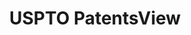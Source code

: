 ---
layout: default
bigquery: https://console.cloud.google.com/bigquery?p=patents-public-data&d=patentsview&page=dataset
citation: Attribution should be given to PatentsView for use, distribution, or derivative
  works.
code: https://github.com/CSSIP-AIR/PatentsView-Code-Snippets/
contributors: USPTO
cost: None
description: 'PatentsView includes US patent data including raw data (summaries, applications,
  pregrant applications), disambugations of inventors and assignees, and inventor
  gender estimates.  Also foreign priority data, # of figures and sheets, and government
  interest statements.'
documentation: https://patentsview.org/query/builder-faqs
last_edit: 04/12/2022, 10:30:32
location: https://patentsview.org/
maintained_by: USPTO
record_creation_timestamp: 12/2/2020 17:20:46
schema_fields:
- ipc_class
- role
- rel_id
- reldocno
- sequence
- doc_type
- kind
- disamb_assignee_id_20200630
- deceased
- disamb_inventor_id_20201229
- longitude
- _371_date
- latlong
- attribution_status
- disamb_inventor_id_20181127
- classification_value
- disamb_inventor_id_20190312
- county
- fname
- subgroup
- f371_date
- disamb_inventor_id_20200929
- category
- category_id
- disamb_inventor_id_20171003
- latitude
- withdrawn
- disamb_inventor_id_20170307
- classification_level
- term_grant
- city
- name_last
- text
- doctype
- disamb_assignee_id_20200929
- country
- level_one
- filename
- name_first
- disamb_assignee_id_20190820
- disamb_inventor_id_20171226
- designation
- lapse_of_patent
- name
- level_three
- disamb_inventor_id_20190820
- group
- disamb_inventor_id_20191231
- num
- county_fips
- group_id
- disamb_assignee_id_20200331
- disamb_assignee_id_20181127
- disamb_assignee_id_20190312
- lname
- level_two
- field_title
- male
- disamb_inventor_id_20191008
- _102_date
- series_code
- term_extension
- number
- assignee_id
- num_sheets
- male_flag
- term_disclaimer
- subsection_id
- disamb_assignee_id_20191008
- num_figures
- symbol_position
- uuid
- section_id
- country_transformed
- organization
- lawyer_id
- dependent
- state
- inventor_id
- disclaimer_date
- classification_data_source
- subclass_id
- subgroup_id
- action_date
- abstract
- location_id
- applicant_type
- main_group
- latin_name
- disamb_assignee_id_20191231
- publication_number
- type
- section
- citation_id
- classification_status
- ipc_version_indicator
- relkind
- patent_id
- contract_award_number
- date
- sector_title
- status
- f102_date
- field_id
- rawlocation_id
- disamb_inventor_id_20200630
- exemplary
- mainclass_id
- rawassignee_id
- rawinventor_id
- title
- gi_statement
- id
- num_claims
- rule_47
- disamb_inventor_id_20180528
- disamb_inventor_id_20200331
- subclass
- length
- organization_id
- application_id
- subcategory_id
- state_fips
- disamb_inventor_id_20170808
- variety
shortname: patentsview
tags:
- disambiguation
- United States
- gender
terms_of_use: Creative Commons Attribution 4.0 International License.
timeframe: 1963-1999
title: USPTO PatentsView
uuid: cf1780b1-e265-4e49-8d1d-83b9cfe0fd9a
---